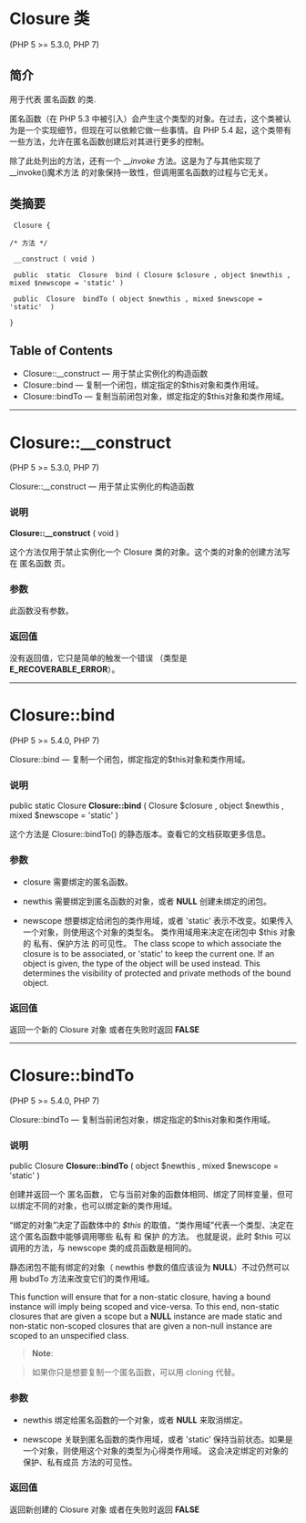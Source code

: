 # Closure 类

(PHP 5 >= 5.3.0, PHP 7)

## 简介

用于代表 匿名函数 的类. 

匿名函数（在 PHP 5.3 中被引入）会产生这个类型的对象。在过去，这个类被认为是一个实现细节，但现在可以依赖它做一些事情。自 PHP 5.4 起，这个类带有一些方法，允许在匿名函数创建后对其进行更多的控制。 

除了此处列出的方法，还有一个 ___invoke_ 方法。这是为了与其他实现了 __invoke()魔术方法 的对象保持一致性，但调用匿名函数的过程与它无关。 

## 类摘要
```
 Closure {

/* 方法 */

 __construct ( void )

 public  static  Closure  bind ( Closure $closure , object $newthis , mixed $newscope = 'static' )

 public  Closure  bindTo ( object $newthis , mixed $newscope = 'static'  )

}
```
## Table of Contents

* Closure::__construct — 用于禁止实例化的构造函数
* Closure::bind — 复制一个闭包，绑定指定的$this对象和类作用域。
* Closure::bindTo — 复制当前闭包对象，绑定指定的$this对象和类作用域。

----


# Closure::__construct

(PHP 5 >= 5.3.0, PHP 7)

 Closure::__construct — 用于禁止实例化的构造函数

### 说明

**Closure::__construct** ( void )

这个方法仅用于禁止实例化一个 Closure 类的对象。这个类的对象的创建方法写在 匿名函数 页。 

### 参数

此函数没有参数。

### 返回值

没有返回值，它只是简单的触发一个错误 （类型是 **E_RECOVERABLE_ERROR**）。

-----

# Closure::bind

(PHP 5 >= 5.4.0, PHP 7)

 Closure::bind — 复制一个闭包，绑定指定的$this对象和类作用域。

### 说明

 public  static  Closure  **Closure::bind** ( Closure $closure , object $newthis , mixed $newscope = 'static' )

这个方法是 Closure::bindTo() 的静态版本。查看它的文档获取更多信息。 

### 参数

- closure
需要绑定的匿名函数。 

- newthis
需要绑定到匿名函数的对象，或者 **NULL** 创建未绑定的闭包。 

- newscope
想要绑定给闭包的类作用域，或者 'static' 表示不改变。如果传入一个对象，则使用这个对象的类型名。 类作用域用来决定在闭包中 $this 对象的 私有、保护方法 的可见性。 The class scope to which associate the closure is to be associated, or 'static' to keep the current one. If an object is given, the type of the object will be used instead. This determines the visibility of protected and private methods of the bound object. 

### 返回值

返回一个新的 Closure 对象 或者在失败时返回 **FALSE**



-----



# Closure::bindTo

(PHP 5 >= 5.4.0, PHP 7)

 Closure::bindTo — 复制当前闭包对象，绑定指定的$this对象和类作用域。

### 说明

 public  Closure  **Closure::bindTo** ( object $newthis , mixed $newscope = 'static' )

创建并返回一个 匿名函数， 它与当前对象的函数体相同、绑定了同样变量，但可以绑定不同的对象，也可以绑定新的类作用域。 

“绑定的对象”决定了函数体中的 _$this_ 的取值，“类作用域”代表一个类型、决定在这个匿名函数中能够调用哪些 私有 和 保护 的方法。 也就是说，此时 $this 可以调用的方法，与 newscope 类的成员函数是相同的。 

静态闭包不能有绑定的对象（ newthis 参数的值应该设为 **NULL**）不过仍然可以用 bubdTo 方法来改变它们的类作用域。 

This function will ensure that for a non-static closure, having a bound instance will imply being scoped and vice-versa. To this end, non-static closures that are given a scope but a **NULL** instance are made static and non-static non-scoped closures that are given a non-null instance are scoped to an unspecified class. 

> **Note**: 

> 如果你只是想要复制一个匿名函数，可以用 cloning 代替。 

### 参数

- newthis
绑定给匿名函数的一个对象，或者 **NULL** 来取消绑定。 

- newscope
关联到匿名函数的类作用域，或者 'static' 保持当前状态。如果是一个对象，则使用这个对象的类型为心得类作用域。 这会决定绑定的对象的 保护、私有成员 方法的可见性。 

### 返回值

返回新创建的 Closure 对象 或者在失败时返回 **FALSE**

